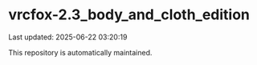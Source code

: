# vrcfox-2.3_body_and_cloth_edition

Last updated: 2025-06-22 03:20:19

This repository is automatically maintained.
